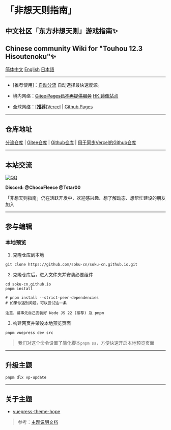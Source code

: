 # 「非想天则指南」
## 中文社区「东方非想天则」游戏指南✨
## Chinese community Wiki for "Touhou 12.3 Hisoutenoku"✨

[简体中文](./README.md)
[English](./README_EN.md)
[日本語](./README_JP.md)

---

- [推荐使用]：[自动分流](https://wiki.514.live/) 自动选择最快速度源。

- 境内网络：~~[Gitee Pages已不再提供服务](https://soku-cn.gitee.io)~~ [HK 镜像站点](https://3322428.xyz)

- 全球网络：[[**推荐**]Vercel](https://hisoutensoku-cn-wiki.vercel.app) | [Github Pages](https://soku-cn.github.io)

---------------------------------------------------------
## 仓库地址

[分流仓库](https://github.com/soku-cn/wiki-forward) | [Gitee仓库](https://gitee.com/soku-cn/soku-cn) | [Github仓库](https://github.com/soku-cn/soku-cn.github.io) | [用于同步Vercel的Github仓库](https://github.com/ChocoFleece/Hisoutensoku-CN-wiki)

---------------------------------------------------------

## 本站交流

[![QQ](https://img.shields.io/badge/QQ_Group-200803640-0078D6.svg?logo=tencent-qq&logoColor=white)](http://qm.qq.com/cgi-bin/qm/qr?_wv=1027&k=BlPlWLS0pzH53ek-6s_li9I9iyKOX2rp&authKey=IeuhBJ9I5o%2B2wsG9Ms0M1UaLEYqtSQERdxJ713CxleEak%2FBvvByzAGiJg%2Bw0zp8D&noverify=0&group_code=200803640)


**Discord: @ChocoFleece @Tstar00**

「非想天则指南」仍在活跃开发中，欢迎感兴趣、想了解动态、想帮忙建设的朋友加入

---------------------------------------------------------

## 参与编辑

### 本地预览

1. 克隆仓库到本地

```
git clone https://github.com/soku-cn/soku-cn.github.io.git
```

2. 克隆仓库后，进入文件夹并安装必要组件

```
cd soku-cn.github.io
pnpm install  

# pnpm install --strict-peer-dependencies 
# 如果你遇到问题，可以尝试这一条
```

~~~
注意，请事先自己安装好 Node JS 22 (推荐) 及 pnpm
~~~

3. 构建网页并架设本地预览页面

```
pnpm vuepress dev src
```

>我们对这个命令设置了简化脚本``pnpm ss``，方便快速开启本地预览页面

---------------------------------------------------------

## 升级主题

```
pnpm dlx vp-update
```


---------------------------------------------------------

## 关于主题

- [vuepress-theme-hope](https://github.com/vuepress-theme-hope/vuepress-theme-hope)

>参考：[主题说明文档](https://theme-hope.vuejs.press/zh/)
